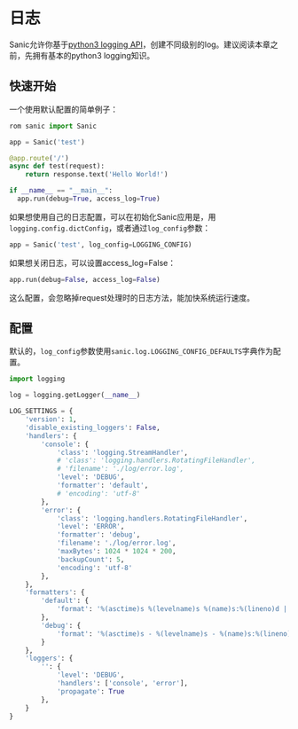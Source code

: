 # 日志
Sanic允许你基于[python3 logging API](https://docs.python.org/3/howto/logging.html)，创建不同级别的log。建议阅读本章之前，先拥有基本的python3 logging知识。
## 快速开始
一个使用默认配置的简单例子：
```py
rom sanic import Sanic

app = Sanic('test')

@app.route('/')
async def test(request):
    return response.text('Hello World!')

if __name__ == "__main__":
  app.run(debug=True, access_log=True)
```
如果想使用自己的日志配置，可以在初始化Sanic应用是，用`logging.config.dictConfig`，或者通过`log_config`参数：
```py
app = Sanic('test', log_config=LOGGING_CONFIG)
```
如果想关闭日志，可以设置access_log=False：
```py
app.run(debug=False, access_log=False)
```
这么配置，会忽略掉request处理时的日志方法，能加快系统运行速度。
## 配置
默认的，`log_config`参数使用`sanic.log.LOGGING_CONFIG_DEFAULTS`字典作为配置。
```py
import logging

log = logging.getLogger(__name__)

LOG_SETTINGS = {
    'version': 1,
    'disable_existing_loggers': False,
    'handlers': {
        'console': {
            'class': 'logging.StreamHandler',
            # 'class': 'logging.handlers.RotatingFileHandler',
            # 'filename': './log/error.log',
            'level': 'DEBUG',
            'formatter': 'default',
            # 'encoding': 'utf-8'
        },
        'error': {
            'class': 'logging.handlers.RotatingFileHandler',
            'level': 'ERROR',
            'formatter': 'debug',
            'filename': './log/error.log',
            'maxBytes': 1024 * 1024 * 200,
            'backupCount': 5,
            'encoding': 'utf-8'
        },
    },
    'formatters': {
        'default': {
            'format': '%(asctime)s %(levelname)s %(name)s:%(lineno)d | %(message)s',
        },
        'debug': {
            'format': '%(asctime)s - %(levelname)s - %(name)s:%(lineno)d | %(message)s',
        }
    },
    'loggers': {
        '': {
            'level': 'DEBUG',
            'handlers': ['console', 'error'],
            'propagate': True
        },
    }
}
```